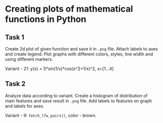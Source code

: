 # Creating plots of mathematical functions in Python

## Task 1

Create 2d plot of given function and save it in `.png` file. Attach labels to axes and create legend. Plot graphs with different colors, styles, line width and using different markers.

Variant - 21: y(x) = 5*sin(1/x)*cos(x^2+1/x)^2, x=[1...4]

## Task 2

Analyze data according to variant. Create a histogram of distribution of main features and save result in `.png` file. Add labels to features on graph and labels for axes.

Variant - 9: `fetch_lfw_pairs()`, color - brown.